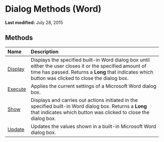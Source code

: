 
# Dialog Methods (Word)

 **Last modified:** July 28, 2015


## Methods



|**Name**|**Description**|
|:-----|:-----|
| [Display](a9aaa413-ed2f-6fcd-c03e-d76f97783f9a.md)|Displays the specified built-in Word dialog box until either the user closes it or the specified amount of time has passed. Returns a  **Long** that indicates which button was clicked to close the dialog box.|
| [Execute](7f7dce3a-40ef-988c-f5ea-06a25c0ccc4b.md)|Applies the current settings of a Microsoft Word dialog box.|
| [Show](6b236493-342d-934b-f360-00b7846789e8.md)|Displays and carries out actions initiated in the specified built-in Word dialog box. Returns a  **Long** that indicates which button was clicked to close the dialog box.|
| [Update](7adf7403-77eb-85da-8a5a-092d1c8c548f.md)|Updates the values shown in a built-in Microsoft Word dialog box.|
